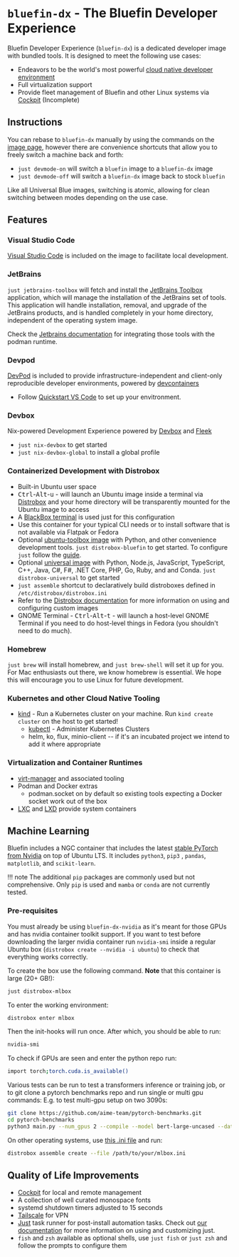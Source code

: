 # `bluefin-dx` - The Bluefin Developer Experience

Bluefin Developer Experience (`bluefin-dx`) is a dedicated developer image with bundled tools.
It is designed to meet the following use cases:

- Endeavors to be the world's most powerful [cloud native developer environment](https://landscape.cncf.io/)
- Full virtualization support
- Provide fleet management of Bluefin and other Linux systems via [Cockpit](https://cockpit-project.org/) (Incomplete)

## Instructions

You can rebase to `bluefin-dx` manually by using the commands on the [image page](/images), however there are convenience shortcuts that allow you to freely switch a machine back and forth:

- `just devmode-on` will switch a `bluefin` image to a `bluefin-dx` image
- `just devmode-off` will switch a `bluefin-dx` image back to stock `bluefin`

Like all Universal Blue images, switching is atomic, allowing for clean switching between modes depending on the use case.

## Features

### Visual Studio Code

[Visual Studio Code](https://code.visualstudio.com/) is included on the image to facilitate local development.

### JetBrains

`just jetbrains-toolbox` will fetch and install the [JetBrains Toolbox](https://www.jetbrains.com/toolbox-app) application, which will manage the installation of the JetBrains set of tools. This application will handle installation, removal, and upgrade of the JetBrains products, and is handled completely in your home directory, independent of the operating system image.

Check the [Jetbrains documentation](https://www.jetbrains.com/help/idea/podman.html) for integrating those tools with the podman runtime. 

### Devpod

[DevPod](https://devpod.sh/docs/what-is-devpod) is included to provide infrastructure-independent and client-only reproducible developer environments, powered by [devcontainers](https://containers.dev/)

- Follow [Quickstart VS Code](https://devpod.sh/docs/getting-started/quickstart-vscode) to set up your envitronment.
  
### Devbox

Nix-powered Development Experience powered by [Devbox](https://www.jetpack.io/devbox) and [Fleek](https://getfleek.dev)

- `just nix-devbox` to get started
- `just nix-devbox-global` to install a global profile

### Containerized Development with Distrobox

- Built-in Ubuntu user space
- <kbd>Ctrl</kbd>-<kbd>Alt</kbd>-<kbd>u</kbd> - will launch an Ubuntu image inside a terminal via [Distrobox](https://github.com/89luca89/distrobox) and your home directory will be transparently mounted for the Ubuntu image to access
- A [BlackBox terminal](https://www.omgubuntu.co.uk/2022/07/blackbox-gtk4-terminal-emulator-for-gnome) is used just for this configuration
- Use this container for your typical CLI needs or to install software that is not available via Flatpak or Fedora
- Optional [ubuntu-toolbox image](https://github.com/ublue-os/bluefin/pkgs/container/ubuntu-toolbox) with Python, and other convenience development tools. `just distrobox-bluefin` to get started. To configure `just` follow the [guide](https://ublue.it/guide/just/).
- Optional [universal image](https://mcr.microsoft.com/en-us/product/devcontainers/universal/about) with Python, Node.js, JavaScript, TypeScript, C++, Java, C#, F#, .NET Core, PHP, Go, Ruby, and and Conda. `just distrobox-universal` to get started
- `just assemble` shortcut to declaratively build distroboxes defined in `/etc/distrobox/distrobox.ini`
- Refer to the [Distrobox documentation](https://distrobox.privatedns.org/#distrobox) for more information on using and configuring custom images
- GNOME Terminal - <kbd>Ctrl</kbd>-<kbd>Alt</kbd>-<kbd>t</kbd> - will launch a host-level GNOME Terminal if you need to do host-level things in Fedora (you shouldn't need to do much).

### Homebrew

`just brew` will install homebrew, and `just brew-shell` will set it up for you. For Mac enthusiasts out there, we know homebrew is essential. We hope this will encourage you to use Linux for future development.

### Kubernetes and other Cloud Native Tooling

- [kind](https://kind.sigs.k8s.io/) - Run a Kubernetes cluster on your machine. Run `kind create cluster` on the host to get started!
  - [kubectl](https://kubernetes.io/docs/reference/kubectl/) - Administer Kubernetes Clusters
  - helm, ko, flux, minio-client -- if it's an incubated project we intend to add it where appropriate

### Virtualization and Container Runtimes

- [virt-manager](https://virt-manager.org/) and associated tooling
- Podman and Docker extras
  - podman.socket on by default so existing tools expecting a Docker socket work out of the box
- [LXC](https://linuxcontainers.org/) and [LXD](https://ubuntu.com/lxd) provide system containers

## Machine Learning

Bluefin includes a NGC container that includes the latest [stable PyTorch from Nvidia](https://catalog.ngc.nvidia.com/orgs/nvidia/containers/pytorch) on top of Ubuntu LTS. It includes `python3`, `pip3` , `pandas`, `matplotlib`, and `scikit-learn`. 

!!! note
 The additional `pip` packages are commonly used but not comprehensive. Only `pip` is used and `mamba` or `conda` are not currently tested.

### Pre-requisites

You must already be using `bluefin-dx-nvidia` as it's meant for those GPUs and has nvidia container toolkit support. If you want to test before downloading the larger nvidia container run `nvidia-smi`
inside a regular Ubuntu box (`distrobox create --nvidia -i ubuntu`) to check that everything works correctly. 

To create the box use the following command. **Note** that this container is large (20+ GB!):

```bash
just distrobox-mlbox
```

To enter the working environment:

```bash
distrobox enter mlbox
```

Then the init-hooks will run once. After which, you should be able to run:

```bash
nvidia-smi
```

To check if GPUs are seen and enter the python repo run:

```bash
import torch;torch.cuda.is_available()
```

Various tests can be run to test a transformers inference or training job, or to git clone a pytorch benchmarks repo and run single or multi gpu commands: E.g. to test multi-gpu setup on two 3090s:

```bash
git clone https://github.com/aime-team/pytorch-benchmarks.git
cd pytorch-benchmarks
python3 main.py --num_gpus 2 --compile --model bert-large-uncased --data_name squad --global_batch_size 24
```

On other operating systems, use [this .ini file](https://github.com/ublue-os/bluefin/blob/730f39caae21e48fb91f00010cf0cf8d32ee44bd/dx/usr/share/ublue-os/distrobox/pytorch-nvidia.ini) and run:

```bash
distrobox assemble create --file /path/to/your/mlbox.ini
```

## Quality of Life Improvements

- [Cockpit](https://cockpit-project.org/) for local and remote management
- A collection of well curated monospace fonts
- systemd shutdown timers adjusted to 15 seconds
- [Tailscale](https://tailscale.com/) for VPN
- [Just](https://github.com/casey/just) task runner for post-install automation tasks. Check out [our documentation](https://universal-blue.org/guide/just/) for more information on using and customizing just.
- `fish` and `zsh` available as optional shells, use `just fish` or `just zsh` and follow the prompts to configure them
